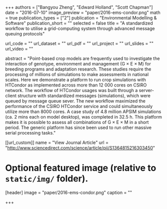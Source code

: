 +++
authors = ["Bangyou Zheng", "Edward Holland", "Scott Chapman"]
date = "2016-07-10"
image_preview = "paper/2016-ems-condor.png"
math = true
publication_types = ["2"]
publication = "Environmental Modelling & Software"
publication_short = ""
selected = false
title = "A standardized workflow to utilise a grid-computing system through advanced message queuing protocols"

url_code = ""
url_dataset = ""
url_pdf = ""
url_project = ""
url_slides = ""
url_video = ""

abstract = "Point-based crop models are frequently used to investigate the interaction of genotype, environment and management (G × E × M) for breeding programs and adaptation research. These studies require the processing of millions of simulations to make assessments in national scales. Here we demonstrate a platform to run crop simulations with HTCondor as implemented across more than 12 000 cores on CSIRO network. The workflow of HTCondor usages was built through a server-client structure with standardized messages (simulations), which were queued by message queue sever. The new workflow maximized the performance of the CSIRO HTCondor service and could simultaneously utilize more than 8000 cores. A case study of 4.8 million APSIM simulations (ca. 2 mins each on model desktop), was completed in 32.5 h. This platform makes it is possible to assess all combinations of G × E × M in a short period. The generic platform has since been used to run other massive serial processing tasks."



[[url_custom]]
name = "View Journal Article"
url = "http://www.sciencedirect.com/science/article/pii/S1364815216303450"

# Optional featured image (relative to `static/img/` folder).
[header]
image = "paper/2016-ems-condor.png"
caption = ""

+++
